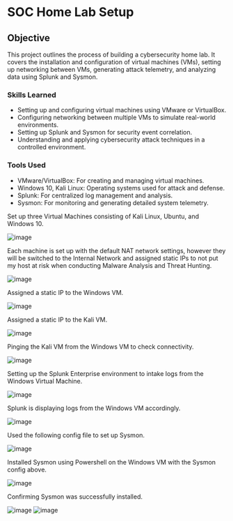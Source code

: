 # SOC Home Lab Setup

## Objective

This project outlines the process of building a cybersecurity home lab. It covers the installation and configuration of virtual machines (VMs), setting up networking between VMs, generating attack telemetry, and analyzing data using Splunk and Sysmon.

### Skills Learned

- Setting up and configuring virtual machines using VMware or VirtualBox.
- Configuring networking between multiple VMs to simulate real-world environments.
- Setting up Splunk and Sysmon for security event correlation.
- Understanding and applying cybersecurity attack techniques in a controlled environment.

### Tools Used

- VMware/VirtualBox: For creating and managing virtual machines.
- Windows 10, Kali Linux: Operating systems used for attack and defense.
- Splunk: For centralized log management and analysis.
- Sysmon: For monitoring and generating detailed system telemetry.

Set up three Virtual Machines consisting of Kali Linux, Ubuntu, and Windows 10.

![image](https://github.com/user-attachments/assets/08835c28-8a1c-4f20-8572-f64a509fb51e)

Each machine is set up with the default NAT network settings, however they will be switched to the Internal Network and assigned static IPs to not put my host at risk when conducting Malware Analysis and Threat Hunting.

![image](https://github.com/user-attachments/assets/5b1fd014-4dda-4e98-91a4-727860b6518b)

Assigned a static IP to the Windows VM.

![image](https://github.com/user-attachments/assets/8ca81762-cdd5-461f-8369-eb6455bdc00e)

Assigned a static IP to the Kali VM.

![image](https://github.com/user-attachments/assets/e9e416e1-3cba-4f3d-a0e3-5cd46246191e)

Pinging the Kali VM from the Windows VM to check connectivity.

![image](https://github.com/user-attachments/assets/f48dfb1b-4047-4c6d-aa07-98d2da8c3cf4)


Setting up the Splunk Enterprise environment to intake logs from the Windows Virtual Machine.

![image](https://github.com/user-attachments/assets/29d2a3e9-6bc8-4b62-aeb7-d22d7527e7e0)

Splunk is displaying logs from the Windows VM accordingly.

![image](https://github.com/user-attachments/assets/0db1cb81-58b6-4def-9d7d-c50c68da1b8f)

Used the following config file to set up Sysmon.

![image](https://github.com/user-attachments/assets/957cd6cc-be5c-4f65-a811-ecda2db08a3c)

Installed Sysmon using Powershell on the Windows VM with the Sysmon config above.

![image](https://github.com/user-attachments/assets/d8ead9f1-22c2-440c-a8a8-aaa96bff391a)

Confirming Sysmon was successfully installed.

![image](https://github.com/user-attachments/assets/82397391-b51a-4b2d-bf4f-4700f1202735)
![image](https://github.com/user-attachments/assets/de61a67b-ad5d-4ebc-a91e-2fdfdcc32413)








